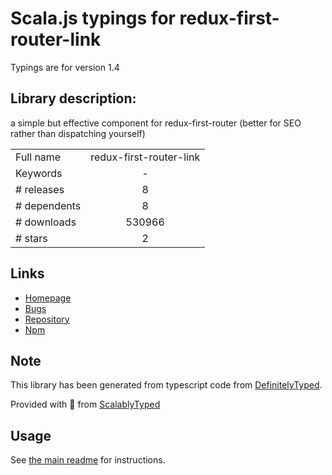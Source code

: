 
# Scala.js typings for redux-first-router-link

Typings are for version 1.4

## Library description:
a simple but effective <Link /> component for redux-first-router (better for SEO rather than dispatching yourself)

|                    |                 |
| ------------------ | :-------------: |
| Full name          | redux-first-router-link |
| Keywords           | - |
| # releases         | 8 |
| # dependents       | 8 |
| # downloads        | 530966 |
| # stars            | 2 |

## Links
- [Homepage](https://github.com/faceyspacey/redux-first-router-link#readme)
- [Bugs](https://github.com/faceyspacey/redux-first-router-link/issues)
- [Repository](https://github.com/faceyspacey/redux-first-router-link)
- [Npm](https://www.npmjs.com/package/redux-first-router-link)
    


## Note
This library has been generated from typescript code from [DefinitelyTyped](https://definitelytyped.org).

Provided with :purple_heart: from [ScalablyTyped](https://github.com/oyvindberg/ScalablyTyped)

## Usage
See [the main readme](../../readme.md) for instructions.


